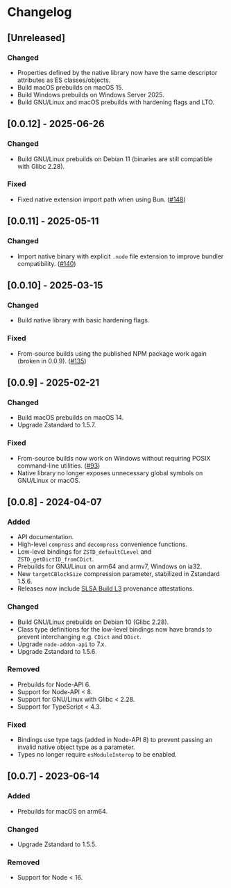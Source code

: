# Changelog

## [Unreleased]

### Changed

- Properties defined by the native library now have the same descriptor attributes as ES classes/objects.
- Build macOS prebuilds on macOS 15.
- Build Windows prebuilds on Windows Server 2025.
- Build GNU/Linux and macOS prebuilds with hardening flags and LTO.

## [0.0.12] - 2025-06-26

### Changed

- Build GNU/Linux prebuilds on Debian 11 (binaries are still compatible with Glibc 2.28).

### Fixed

- Fixed native extension import path when using Bun. ([#148])

[#148]: https://github.com/drakedevel/zstd-napi/issues/148

## [0.0.11] - 2025-05-11

### Changed

- Import native binary with explicit `.node` file extension to improve bundler compatibility. ([#140])

[#140]: https://github.com/drakedevel/zstd-napi/issues/140

## [0.0.10] - 2025-03-15

### Changed

- Build native library with basic hardening flags.

### Fixed

- From-source builds using the published NPM package work again (broken in 0.0.9). ([#135])

[#135]: https://github.com/drakedevel/zstd-napi/issues/135

## [0.0.9] - 2025-02-21

### Changed

- Build macOS prebuilds on macOS 14.
- Upgrade Zstandard to 1.5.7.

### Fixed

- From-source builds now work on Windows without requiring POSIX command-line utilities. ([#93])
- Native library no longer exposes unnecessary global symbols on GNU/Linux or macOS.

[#93]: https://github.com/drakedevel/zstd-napi/issues/93

## [0.0.8] - 2024-04-07

### Added

- API documentation.
- High-level `compress` and `decompress` convenience functions.
- Low-level bindings for `ZSTD_defaultCLevel` and `ZSTD_getDictID_fromCDict`.
- Prebuilds for GNU/Linux on arm64 and armv7, Windows on ia32.
- New `targetCBlockSize` compression parameter, stabilized in Zstandard 1.5.6.
- Releases now include [SLSA Build L3](https://slsa.dev/spec/v1.0/levels#build-l3) provenance attestations.

### Changed

- Build GNU/Linux prebuilds on Debian 10 (Glibc 2.28).
- Class type definitions for the low-level bindings now have brands to prevent interchanging e.g. `CDict` and `DDict`.
- Upgrade `node-addon-api` to 7.x.
- Upgrade Zstandard to 1.5.6.

### Removed

- Prebuilds for Node-API 6.
- Support for Node-API < 8.
- Support for GNU/Linux with Glibc < 2.28.
- Support for TypeScript < 4.3.

### Fixed

- Bindings use type tags (added in Node-API 8) to prevent passing an invalid native object type as a parameter.
- Types no longer require `esModuleInterop` to be enabled.

## [0.0.7] - 2023-06-14

### Added

- Prebuilds for macOS on arm64.

### Changed

- Upgrade Zstandard to 1.5.5.

### Removed

- Support for Node < 16.
